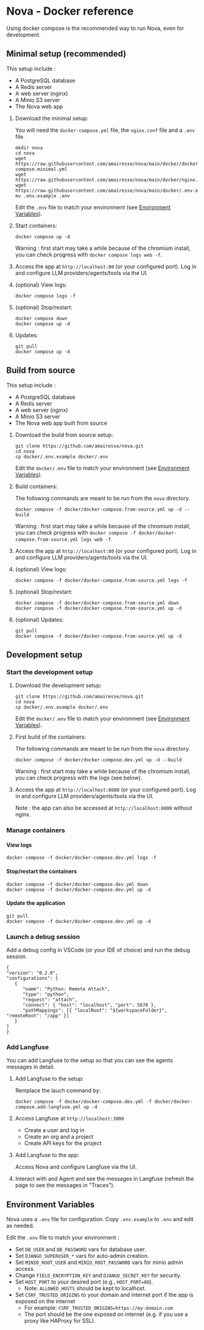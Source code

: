 # Nova - Docker reference

Using docker compose is the recommended way to run Nova, even for development.

## Minimal setup (recommended)

This setup include :
   - A PostgreSQL database
   - A Redis server
   - A web server (nginx)
   - A Minio S3 server
   - The Nova web app

1. Download the minimal setup:

   You will need the `docker-compose.yml` file, the `nginx.conf` file and a `.env` file.

   ```
   mkdir nova
   cd nova
   wget https://raw.githubusercontent.com/amairesse/nova/main/docker/docker-compose.minimal.yml
   wget https://raw.githubusercontent.com/amairesse/nova/main/docker/nginx.conf
   wget https://raw.githubusercontent.com/amairesse/nova/main/docker/.env.example
   mv .env.example .env
   ```

   Edit the `.env` file to match your environment (see [Environment Variables](#environment-variables)).

2. Start containers:

   ```
   docker compose up -d
   ```
   Warning : first start may take a while because of the chromium install, you can check progress with `docker compose logs web -f`.

3. Access the app at `http://localhost:80` (or your configured port). Log in and configure LLM providers/agents/tools via the UI.

4. (optional) View logs:

   ```
   docker compose logs -f
   ```

5. (optional) Stop/restart:

   ```
   docker compose down
   docker compose up -d
   ```

7. Updates:

   ```
   git pull
   docker compose up -d
   ```

## Build from source

This setup include :
   - A PostgreSQL database
   - A Redis server
   - A web server (nginx)
   - A Minio S3 server
   - The Nova web app built from source

1. Download the build from source setup:

   ```
   git clone https://github.com/amairesse/nova.git
   cd nova
   cp docker/.env.example docker/.env
   ```

   Edit the `docker/.env` file to match your environment (see [Environment Variables](#environment-variables)).

2. Build containers:

   The following commands are meant to be run from the `nova` directory.

   ```
   docker compose -f docker/docker-compose.from-source.yml up -d --build
   ```
   Warning : first start may take a while because of the chromium install, you can check progress with `docker compose -f docker/docker-compose.from-source.yml logs web -f`.

3. Access the app at `http://localhost:80` (or your configured port). Log in and configure LLM providers/agents/tools via the UI.

4. (optional) View logs:

   ```
   docker compose -f docker/docker-compose.from-source.yml logs -f
   ```

5. (optional) Stop/restart:

   ```
   docker compose -f docker/docker-compose.from-source.yml down
   docker compose -f docker/docker-compose.from-source.yml up -d
   ```

7. (optional) Updates:

   ```
   git pull
   docker compose -f docker/docker-compose.from-source.yml up -d
   ```

## Development setup

### Start the development setup

1. Download the development setup:

   ```
   git clone https://github.com/amairesse/nova.git
   cd nova
   cp docker/.env.example docker/.env
   ```

   Edit the `docker/.env` file to match your environment (see [Environment Variables](#environment-variables)).

2. First build of the containers:

   The following commands are meant to be run from the `nova` directory.

   ```
   docker compose -f docker/docker-compose.dev.yml up -d --build
   ```
   Warning : first start may take a while because of the chromium install, you can check progress with the logs (see below).

3. Access the app at `http://localhost:8080` (or your configured port). Log in and configure LLM providers/agents/tools via the UI.

   Note : the app can also be accessed at `http://localhost:8000` without nginx.

### Manage containers

#### View logs

   ```
   docker compose -f docker/docker-compose.dev.yml logs -f
   ```

#### Stop/restart the containers

   ```
   docker compose -f docker/docker-compose.dev.yml down
   docker compose -f docker/docker-compose.dev.yml up -d
   ```

#### Update the application

   ```
   git pull
   docker compose -f docker/docker-compose.dev.yml up -d
   ```

### Launch a debug session

   Add a debug config in VSCode (or your IDE of choice) and run the debug session.
   ```
   {
   "version": "0.2.0",
   "configurations": [
      {
         "name": "Python: Remote Attach",
         "type": "python",
         "request": "attach",
         "connect": { "host": "localhost", "port": 5678 },
         "pathMappings": [{ "localRoot": "${workspaceFolder}", "remoteRoot": "/app" }]
      }
   ]
   }
   ```

### Add Langfuse

You can add Langfuse to the setup so that you can see the agents messages in detail.

1. Add Langfuse to the setup:

   Remplace the lauch command by:
   ```
   docker compose -f docker/docker-compose.dev.yml -f docker/docker-compose.add-langfuse.yml up -d
   ```

2. Access Langfuse at `http://localhost:3000`

   - Create a user and log in
   - Create an org and a project
   - Create API keys for the project

3. Add Langfuse to the app:

   Access Nova and configure Langfuse via the UI.

4. Interact with and Agent and see the messages in Langfuse (refresh the page to see the messages in "Traces").


## Environment Variables

Nova uses a `.env` file for configuration. Copy `.env.example` to `.env` and edit as needed.

Edit the `.env` file to match your environment :
   - Set `DB_USER` and `DB_PASSWORD` vars for database user.
   - Set `DJANGO_SUPERUSER_*` vars for auto-admin creation.
   - Set `MINIO_ROOT_USER` and `MINIO_ROOT_PASSWORD` vars for minio admin access.
   - Change `FIELD_ENCRYPTION_KEY` and `DJANGO_SECRET_KEY` for security.
   - Set `HOST_PORT` to your desired port (e.g., `HOST_PORT=80`).
      - Note: `ALLOWED_HOSTS` should be kept to localhost.
   - Set `CSRF_TRUSTED_ORIGINS` to your domain and internet port if the app is exposed on the internet
      - For example: `CSRF_TRUSTED_ORIGINS=https://my-domain.com`
      - The port should be the one exposed on internet (e.g. if you use a proxy like HAProxy for SSL).  
